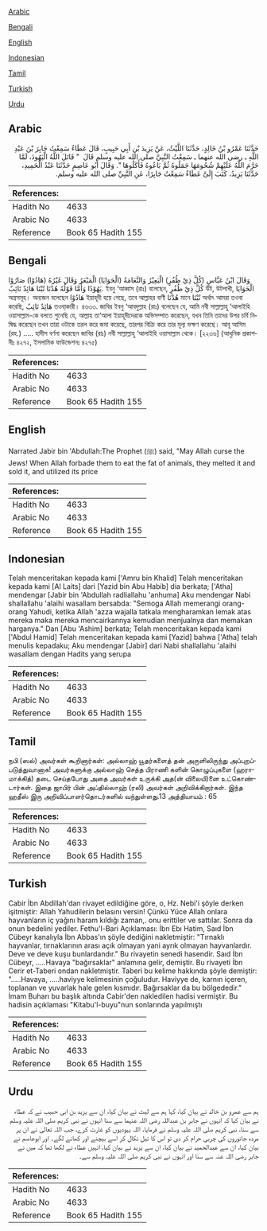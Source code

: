 [Arabic](#arabic)

[Bengali](#bengali)

[English](#english)

[Indonesian](#indonesian)

[Tamil](#tamil)

[Turkish](#turkish)

[Urdu](#urdu)

## Arabic


<div dir="rtl" lang="ar" style={{fontSize:'larger',backgroundColor:'#f8f9fa',padding:20}}>
حَدَّثَنَا عَمْرُو بْنُ خَالِدٍ، حَدَّثَنَا اللَّيْثُ، عَنْ يَزِيدَ بْنِ أَبِي حَبِيبٍ، قَالَ عَطَاءٌ سَمِعْتُ جَابِرَ بْنَ عَبْدِ اللَّهِ ـ رضى الله عنهما ـ سَمِعْتُ النَّبِيَّ صلى الله عليه وسلم قَالَ ‏ "‏ قَاتَلَ اللَّهُ الْيَهُودَ، لَمَّا حَرَّمَ اللَّهُ عَلَيْهِمْ شُحُومَهَا جَمَلُوهُ ثُمَّ بَاعُوهُ فَأَكَلُوهَا ‏"‏‏.‏ وَقَالَ أَبُو عَاصِمٍ حَدَّثَنَا عَبْدُ الْحَمِيدِ، حَدَّثَنَا يَزِيدُ، كَتَبَ إِلَىَّ عَطَاءٌ سَمِعْتُ جَابِرًا، عَنِ النَّبِيِّ صلى الله عليه وسلم‏.‏
</div>
<div style={{backgroundColor:'#f8f9fa',padding:20, marginBottom: 10}}><table> <thead> <tr> <th>References:</th> <th></th> </tr> </thead> <tbody><tr><td>Hadith No</td><td>4633</td></tr><tr><td>Arabic No</td><td>4633</td></tr><tr><td>Reference</td><td>Book 65 Hadith 155</td></tr></tbody></table></div>

## Bengali


<div dir="ltr" lang="bn" style={{fontSize:'larger',backgroundColor:'#f8f9fa',padding:20}}>
وَقَالَ ابْنُ عَبَّاسٍ (كُلَّ ذِيْ ظُفُرٍ) الْبَعِيْرُ وَالنَّعَامَةُ (الْحَوَايَا) الْمَبْعَرُ وَقَالَ غَيْرُهُ (هَادُوْا) صَارُوْا يَهُوْدًا وَأَمَّا قَوْلُهُ هُدْنَا تُبْنَا هَائِدٌ تَائِبٌ. ইবনু ‘আব্বাস (রাঃ) বলেছেন, كُلَّ ذِيْ ظُفُرٍ উট, উটপাখী, الْحَوَايَا অন্ত্রসমূহ। অন্যজন বলেছেন هَادُوْا ইয়াহূদী হয়ে গেছে, তবে আল্লাহর বাণী هُدْنَا মানে تُبْنَا অর্থাৎ আমরা তওবা করেছি, هَائِدٌ تَائِبٌ তওবা্কারী। ৪৬৩৩. জাবির ইবনু ‘আবদুল্লাহ (রাঃ) বলেছেন যে, আমি নবী সাল্লাল্লাহু ‘আলাইহি ওয়াসাল্লাম-কে বলতে শুনেছি যে, আল্লাহ তা‘আলা ইয়াহূদীদেরকে অভিসম্পাত করেছেন, যখন তিনি তাদের উপর চর্বি নিষিদ্ধ করেছেন তখন তারা ওটাকে তরল করে জমা করেছে, তারপর বিক্রি করে তার মূল্য ভক্ষণ করেছে। আবূ আসিম (রহ.) ..... হাদীস বর্ণনা করেছেন জাবির (রাঃ) নবী সাল্লাল্লাহু ‘আলাইহি ওয়াসাল্লাম থেকে। [২২৩৬] (আধুনিক প্রকাশনীঃ ৪২৭২, ইসলামিক ফাউন্ডেশনঃ ৪২৭৫)
</div>
<div style={{backgroundColor:'#f8f9fa',padding:20, marginBottom: 10}}><table> <thead> <tr> <th>References:</th> <th></th> </tr> </thead> <tbody><tr><td>Hadith No</td><td>4633</td></tr><tr><td>Arabic No</td><td>4633</td></tr><tr><td>Reference</td><td>Book 65 Hadith 155</td></tr></tbody></table></div>

## English


<div dir="ltr" lang="en" style={{fontSize:'larger',backgroundColor:'#f8f9fa',padding:20}}>
Narrated Jabir bin 'Abdullah:The Prophet (ﷺ) said, "May Allah curse the Jews! When Allah forbade them to eat the fat of animals, they melted it and sold it, and utilized its price
</div>
<div style={{backgroundColor:'#f8f9fa',padding:20, marginBottom: 10}}><table> <thead> <tr> <th>References:</th> <th></th> </tr> </thead> <tbody><tr><td>Hadith No</td><td>4633</td></tr><tr><td>Arabic No</td><td>4633</td></tr><tr><td>Reference</td><td>Book 65 Hadith 155</td></tr></tbody></table></div>

## Indonesian


<div dir="ltr" lang="id" style={{fontSize:'larger',backgroundColor:'#f8f9fa',padding:20}}>
Telah menceritakan kepada kami ['Amru bin Khalid] Telah menceritakan kepada kami [Al Laits] dari [Yazid bin Abu Habib] dia berkata; ['Atha] mendengar [Jabir bin 'Abdullah radliallahu 'anhuma] Aku mendengar Nabi shallallahu 'alaihi wasallam bersabda: "Semoga Allah memerangi orang-orang Yahudi, ketika Allah 'azza wajalla tatkala mengharamkan lemak atas mereka maka mereka mencairkannya kemudian menjualnya dan memakan harganya." Dan [Abu 'Ashim] berkata; Telah menceritakan kepada kami ['Abdul Hamid] Telah menceritakan kepada kami [Yazid] bahwa ['Atha] telah menulis kepadaku; Aku mendengar [Jabir] dari Nabi shallallahu 'alaihi wasallam dengan Hadits yang serupa
</div>
<div style={{backgroundColor:'#f8f9fa',padding:20, marginBottom: 10}}><table> <thead> <tr> <th>References:</th> <th></th> </tr> </thead> <tbody><tr><td>Hadith No</td><td>4633</td></tr><tr><td>Arabic No</td><td>4633</td></tr><tr><td>Reference</td><td>Book 65 Hadith 155</td></tr></tbody></table></div>

## Tamil


<div dir="ltr" lang="ta" style={{fontSize:'larger',backgroundColor:'#f8f9fa',padding:20}}>
நபி (ஸல்) அவர்கள் கூறினார்கள்: அல்லாஹ் யூதர்களைத் தன் அருளிலிருந்து அப்புறப்படுத்துவானாக! அவர்களுக்கு அல்லாஹ் செத்த பிராணி களின் கொழுப்புகளை (ஹராமாக்கித்) தடை செய்தபோது அதை அவர்கள் உருக்கி அத(ன் விலையி)னை உட்கொண்டார்கள். இதை ஜாபிர் பின் அப்தில்லாஹ் (ரலி) அவர்கள் அறிவிக்கிறார்கள். இந்த ஹதீஸ் இரு அறிவிப்பாளர்தொடர்களில் வந்துள்ளது.13 அத்தியாயம் : 65
</div>
<div style={{backgroundColor:'#f8f9fa',padding:20, marginBottom: 10}}><table> <thead> <tr> <th>References:</th> <th></th> </tr> </thead> <tbody><tr><td>Hadith No</td><td>4633</td></tr><tr><td>Arabic No</td><td>4633</td></tr><tr><td>Reference</td><td>Book 65 Hadith 155</td></tr></tbody></table></div>

## Turkish


<div dir="ltr" lang="tr" style={{fontSize:'larger',backgroundColor:'#f8f9fa',padding:20}}>
Cabir İbn Abdillah'dan rivayet edildiğine göre, o, Hz. Nebi'i şöyle derken işitmiştir: Allah Yahudilerin belasını versin! Çünkü Yüce Allah onlara hayvanların iç yağını haram kıldığı zaman,. onu erittiler ve sattılar. Sonra da onun bedelini yediler. Fethu'l-Bari Açıklaması: İbn Ebı Hatim, Saıd İbn Cübeyr kanalıyla İbn Abbas'ın şöyle dediğini nakletmiştir: "Tırnaklı hayvanlar, tırnaklarının arası açık olmayan yani ayrık olmayan hayvanlardır. Deve ve deve kuşu bunlardandır." Bu rivayetin senedi hasendir. Saıd İbn Cübeyr, .....Havaya "bağırsaklar" anlamına gelir, demiştir. Bu rivayeti İbn Cerir et-Taberi ondan nakletmiştir. Taberi bu kelime hakkında şöyle demiştir: ".....Havaya, .....haviyye kelimesinin çoğuludur. Haviyye de, karnın içeren, toplanan ve yuvarlak hale gelen kısmıdır. Bağırsaklar da bu bölgededir." İmam Buharı bu başlık altında Cabir'den nakledilen hadisi vermiştir. Bu hadisin açıklaması "Kitabu'l-buyu"nun sonlarında yapılmıştı
</div>
<div style={{backgroundColor:'#f8f9fa',padding:20, marginBottom: 10}}><table> <thead> <tr> <th>References:</th> <th></th> </tr> </thead> <tbody><tr><td>Hadith No</td><td>4633</td></tr><tr><td>Arabic No</td><td>4633</td></tr><tr><td>Reference</td><td>Book 65 Hadith 155</td></tr></tbody></table></div>

## Urdu


<div dir="rtl" lang="ur" style={{fontSize:'larger',backgroundColor:'#f8f9fa',padding:20}}>
ہم سے عمرو بن خالد نے بیان کیا، کہا ہم سے لیث نے بیان کیا، ان سے یزید بن ابی حبیب نے کہ عطاء نے بیان کیا کہ انہوں نے جابر بن عبداللہ رضی اللہ عنہما سے سنا انہوں نے نبی کریم صلی اللہ علیہ وسلم سے سنا، نبی کریم صلی اللہ علیہ وسلم نے فرمایا، اللہ یہودیوں کو غارت کرے، جب اللہ تعالیٰ نے ان پر مردہ جانوروں کی چربی حرام کر دی تو اس کا تیل نکال کر اسے بیچنے اور کھانے لگے۔ اور ابوعاصم نے بیان کیا، ان سے عبدالحمید نے بیان کیا، ان سے یزید نے بیان کیا، انہیں عطاء نے لکھا تھا کہ میں نے جابر رضی اللہ عنہ سے سنا اور انہوں نے نبی کریم صلی اللہ علیہ وسلم سے۔
</div>
<div style={{backgroundColor:'#f8f9fa',padding:20, marginBottom: 10}}><table> <thead> <tr> <th>References:</th> <th></th> </tr> </thead> <tbody><tr><td>Hadith No</td><td>4633</td></tr><tr><td>Arabic No</td><td>4633</td></tr><tr><td>Reference</td><td>Book 65 Hadith 155</td></tr></tbody></table></div>